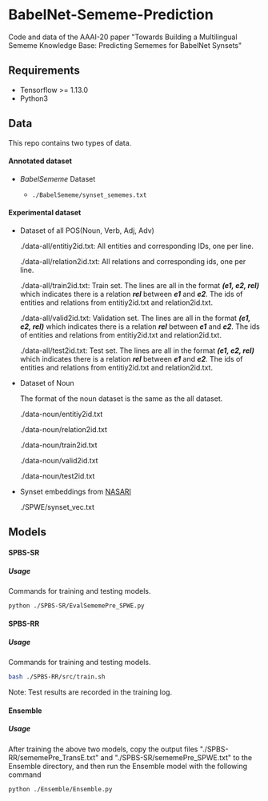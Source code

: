 # BabelNet-Sememe-Prediction
Code and data of the AAAI-20 paper "Towards Building a Multilingual Sememe Knowledge Base: Predicting Sememes for BabelNet Synsets"

## Requirements

- Tensorflow >= 1.13.0
- Python3

## Data

This repo contains two types of data. 

#### Annotated dataset

- *BabelSememe* Dataset

  - `./BabelSememe/synset_sememes.txt`

#### Experimental dataset

- Dataset of all POS(Noun, Verb, Adj, Adv)
  
  ./data-all/entitiy2id.txt: All entities and corresponding IDs, one per line.

  ./data-all/relation2id.txt: All relations and corresponding ids, one per line.

  ./data-all/train2id.txt: Train set. The lines are all in the format ***(e1, e2, rel)*** which indicates there is a relation ***rel*** between ***e1*** and ***e2***. The ids of entities and relations from entitiy2id.txt and relation2id.txt.

  ./data-all/valid2id.txt: Validation set. The lines are all in the format ***(e1, e2, rel)*** which indicates there is a relation ***rel*** between ***e1*** and ***e2***. The ids of entities and relations from entitiy2id.txt and relation2id.txt.

  ./data-all/test2id.txt: Test set. The lines are all in the format ***(e1, e2, rel)*** which indicates there is a relation ***rel*** between ***e1*** and ***e2***. The ids of entities and relations from entitiy2id.txt and relation2id.txt.

- Dataset of Noun
  
  The format of the noun dataset is the same as the all dataset.

  ./data-noun/entitiy2id.txt

  ./data-noun/relation2id.txt

  ./data-noun/train2id.txt

  ./data-noun/valid2id.txt

  ./data-noun/test2id.txt

- Synset embeddings from [NASARI](http://lcl.uniroma1.it/nasari/)

  ./SPWE/synset_vec.txt

## Models

#### SPBS-SR

##### Usage

Commands for training and testing models.

```bash
python ./SPBS-SR/EvalSememePre_SPWE.py
```

#### SPBS-RR

##### Usage

Commands for training and testing models.

```bash
bash ./SPBS-RR/src/train.sh
```

Note: Test results are recorded in the training log.

#### Ensemble

##### Usage

After training the above two models, copy the output files "./SPBS-RR/sememePre_TransE.txt" and "./SPBS-SR/sememePre_SPWE.txt" to the Ensemble directory, and then run the Ensemble model with the following command

```bash
python ./Ensemble/Ensemble.py
```
